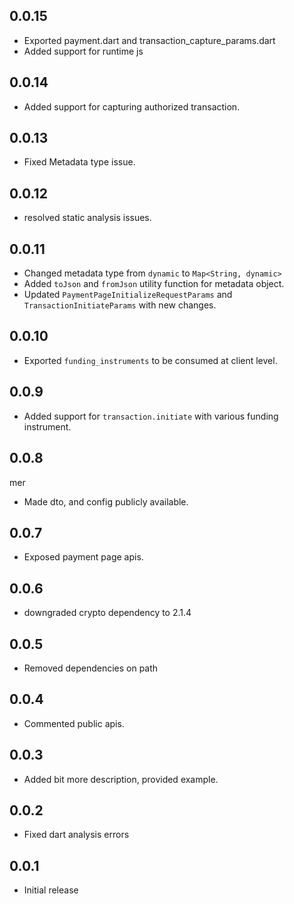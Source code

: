 ## 0.0.15

- Exported payment.dart and transaction_capture_params.dart
- Added support for runtime js

## 0.0.14

- Added support for capturing authorized transaction. 

## 0.0.13

- Fixed Metadata type issue.

## 0.0.12

- resolved static analysis issues.

## 0.0.11

- Changed metadata type from `dynamic` to `Map<String, dynamic>` 
- Added `toJson` and `fromJson` utility function for metadata object.
- Updated `PaymentPageInitializeRequestParams` and `TransactionInitiateParams` with new changes.

## 0.0.10

- Exported `funding_instruments` to be consumed at client level.

## 0.0.9

- Added support for `transaction.initiate` with various funding instrument.

## 0.0.8
mer
- Made dto, and config publicly available.

## 0.0.7

- Exposed payment page apis.

## 0.0.6

- downgraded crypto dependency to 2.1.4

## 0.0.5

- Removed dependencies on path

## 0.0.4

- Commented public apis.

## 0.0.3

- Added bit more description, provided example.

## 0.0.2

- Fixed dart analysis errors


## 0.0.1

- Initial release
